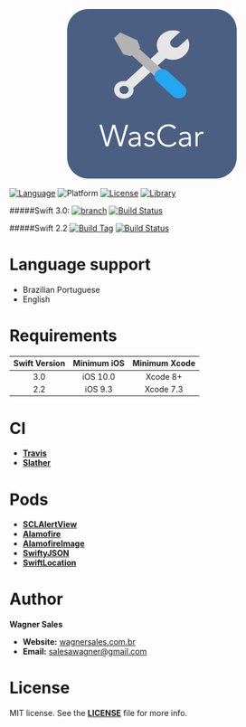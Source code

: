 <p align="center"><img src="Resources_files/pngs/Documentation/Logo.png" alt="WasCar Banner"></p>

[![Language](https://img.shields.io/badge/language-Swift%202.2%20/%203.0-orange.svg?style=flat)](https://developer.apple.com/swift/)
![Platform](https://img.shields.io/badge/platform-iOS-ffc713.svg?style=flat)
[![License](https://img.shields.io/badge/license-MIT-lightgrey.svg?style=flat)](https://github.com/salesawagner/wascar/blob/master/LICENSE)
[![Library](https://img.shields.io/badge/dependency_manager-cocoapods-lightgrey.svg?style=flat)](http://cocoapods.org)

#####Swift 3.0:
[![branch](https://img.shields.io/badge/branch-master-yellow.svg?style=flat)](https://github.com/salesawagner/wascar)
[![Build Status](https://travis-ci.org/salesawagner/wascar.svg?branch=master&style=flat)](https://travis-ci.org/salesawagner/wascar)

#####Swift 2.2 
[![Build Tag](https://img.shields.io/badge/tag-swift--2.2-yellow.svg?style=flat)](https://github.com/salesawagner/wascar/releases/tag/swift-2.2)
[![Build Status](https://travis-ci.org/salesawagner/wascar.svg?branch=swift-2.2&style=flat)](https://travis-ci.org/salesawagner/wascar)

Language support
=====================
- Brazilian Portuguese
- English

Requirements
=====================
| Swift Version | Minimum iOS  | Minimum Xcode  |
|:--------------------:|:---------------------------:|:----------------------------:|
| 3.0 | iOS 10.0 | Xcode 8+ |
| 2.2 | iOS 9.3 | Xcode 7.3 |

CI
=====================
- **<a href="http://travis-ci.org"> Travis </a>**
- **<a href="https://github.com/SlatherOrg/slather"> Slather </a>**


Pods
=====================
- **<a href="https://github.com/vikmeup/SCLAlertView-Swift"> SCLAlertView </a>**
- **<a href="https://github.com/Alamofire/Alamofire"> Alamofire </a>**
- **<a href="https://github.com/Alamofire/AlamofireImage"> AlamofireImage </a>**
- **<a href="https://github.com/SwiftyJSON/SwiftyJSON"> SwiftyJSON </a>**
- **<a href="https://github.com/malcommac/SwiftLocation"> SwiftLocation </a>**



Author
==================
**Wagner Sales**

- **Website:** <a href="http://www.wagnersales.com.br">wagnersales.com.br</a>
- **Email:** <a href="mailto:salesawagner@gmail.com">salesawagner@gmail.com</a>

License
================
MIT license. See the **[LICENSE](https://github.com/salesawagner/wascar/blob/master/LICENSE)** file for more info.